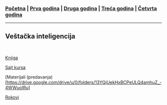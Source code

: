 ### [Početna](../README.md) | [Prva godina](../main_pages/prva.md) | [Druga godina](../main_pages/druga.md) | [Treća godina](../main_pages/treca.md) | [Četvrta godina](../main_pages/cetvrta.md)

---

## Veštačka inteligencija

<br>

[Knjiga](https://poincare.matf.bg.ac.rs/~janicic//books/VI_A4.pdf)

[Sajt kursa](https://matfvi.github.io/site/index.html)

[Materijali (predavanja)[https://drive.google.com/drive/u/0/folders/13YQjUekHxBCPeULQ4amhuZ_-4WWuoIRu]

[Rokovi](https://drive.google.com/drive/u/0/folders/15GDrrF8wI6JvpL7tGjcWIxVUl140b8-w)
